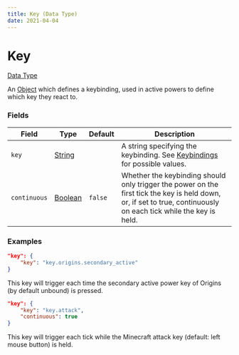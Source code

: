 ```yaml
---
title: Key (Data Type)
date: 2021-04-04
---
```


# Key

[Data Type](../data_types.md)

An [Object](object.md) which defines a keybinding, used in active powers to define which key they react to.


### Fields

Field  | Type | Default | Description
-------|------|---------|-------------
`key` | [String](string.md) | | A string specifying the keybinding. See [Keybindings](../../misc/extras/keybindings.md) for possible values.
`continuous` | [Boolean](boolean.md) | `false` | Whether the keybinding should only trigger the power on the first tick the key is held down, or, if set to true, continuously on each tick while the key is held.


### Examples

```json
"key": {
    "key": "key.origins.secondary_active"
}
```

This key will trigger each time the secondary active power key of Origins (by default unbound) is pressed.
<br>

```json
"key": {
    "key": "key.attack",
    "continuous": true
}
```

This key will trigger each tick while the Minecraft attack key (default: left mouse button) is held.
